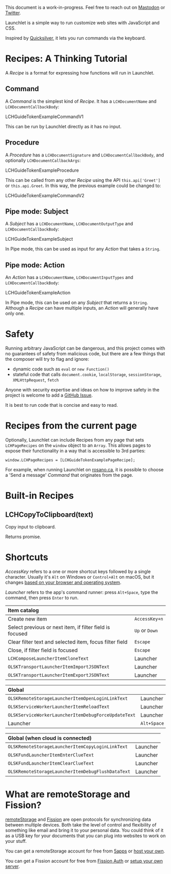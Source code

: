 <div class="OLSKDecorNotice">

This document is a work-in-progress. Feel free to reach out on [Mastodon](https://mastodon.online/@rosano) or [Twitter](https://twitter.com/rosano).

</div>

Launchlet is a simple way to run customize web sites with JavaScript and CSS.

Inspired by [Quicksilver](https://qsapp.com), it lets you run commands via the keyboard.

# Recipes: A Thinking Tutorial

A *Recipe* is a format for expressing how functions will run in Launchlet.

## Command

A *Command* is the simplest kind of *Recipe*. It has a `LCHDocumentName` and `LCHDocumentCallbackBody`:

LCHGuideTokenExampleCommandV1

This can be run by Launchlet directly as it has no input.

## Procedure

A *Procedure* has a `LCHDocumentSignature` and `LCHDocumentCallbackBody`, and optionally `LCHDocumentCallbackArgs`:

LCHGuideTokenExampleProcedure

This can be called from any other *Recipe* using the API `this.api['Greet']` or `this.api.Greet`. In this way, the previous example could be changed to:

LCHGuideTokenExampleCommandV2

## Pipe mode: Subject

A *Subject* has a `LCHDocumentName`, `LCHDocumentOutputType` and `LCHDocumentCallbackBody`:

LCHGuideTokenExampleSubject

In Pipe mode, this can be used as input for any *Action* that takes a `String`.

## Pipe mode: Action

An *Action* has a `LCHDocumentName`, `LCHDocumentInputTypes` and `LCHDocumentCallbackBody`:

LCHGuideTokenExampleAction

In Pipe mode, this can be used on any *Subject* that returns a `String`. Although a *Recipe* can have multiple inputs, an *Action* will generally have only one.

# Safety

Running arbitrary JavaScript can be dangerous, and this project comes with no guarantees of safety from malicious code, but there are a few things that the composer will try to flag and ignore:
- dynamic code such as `eval` or `new Function()`
- stateful code that calls `document.cookie`, `localStorage`, `sessionStorage`, `XMLHttpRequest`, `fetch`

Anyone with security expertise and ideas on how to improve safety in the project is welcome to add a [GitHub Issue](https://github.com/launchlet/launchlet/issues).

It is best to run code that is concise and easy to read.

# Recipes from the current page

Optionally, Launchlet can include Recipes from any page that sets `LCHPageRecipes` on the `window` object to an `Array`. This allows pages to expose their functionality in a way that is accessible to 3rd parties:

<pre class="OLSKDecorGlossary"><code>window.LCHPageRecipes = [LCHGuideTokenExamplePageRecipe];</code></pre>

For example, when running Launchlet on <a href="https://rosano.ca" target="_blank">rosano.ca</a>, it is possible to choose a 'Send a message' *Command* that originates from the page.

# Built-in Recipes

## LCHCopyToClipboard(text)

Copy input to clipboard.

Returns promise.

# Shortcuts

<div class="OLSKDecorNotice">

*AccessKey* refers to a one or more shortcut keys followed by a single character. Usually it's `Alt` on Windows or `Control+Alt` on macOS, but it changes [based on your browser and operating system](https://www.w3schools.com/tags/att_global_accesskey.asp#table2).

*Launcher* refers to the app's command runner: press `Alt+Space`, type the command, then press `Enter` to run.

</div>

| Item catalog ||
:--- | ---
| Create new item | `AccessKey+n` |
| Select previous or next item, if filter field is focused | `Up` or `Down` |
| Clear filter text and selected item, focus filter field | `Escape` |
| Close, if filter field is focused | `Escape` |
| `LCHComposeLauncherItemCloneText` | Launcher |
| `OLSKTransportLauncherItemImportJSONText` | Launcher |
| `OLSKTransportLauncherItemExportJSONText` | Launcher |

| Global ||
:--- | ---
| `OLSKRemoteStorageLauncherItemOpenLoginLinkText` | Launcher |
| `OLSKServiceWorkerLauncherItemReloadText` | Launcher |
| `OLSKServiceWorkerLauncherItemDebugForceUpdateText` | Launcher |
| Launcher | `Alt+Space` |

| Global (when cloud is connected) ||
:--- | ---
| `OLSKRemoteStorageLauncherItemCopyLoginLinkText` | Launcher |
| `OLSKFundLauncherItemEnterClueText` | Launcher |
| `OLSKFundLauncherItemClearClueText` | Launcher |
| `OLSKRemoteStorageLauncherItemDebugFlushDataText` | Launcher |

# What are remoteStorage and Fission?

[remoteStorage](https://remotestorage.io) and [Fission](https://fission.codes) are open protocols for synchronizing data between multiple devices. Both take the level of control and flexibility of something like email and bring it to your personal data. You could think of it as a USB key for your documents that you can plug into websites to work on your stuff.

You can get a remoteStorage account for free from [5apps](https://5apps.com/storage/) or [host your own](https://remotestorage.io/servers).

You can get a Fission account for free from [Fission Auth](https://auth.fission.codes) or [setup your own server](https://github.com/fission/fission).
